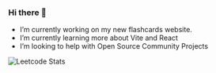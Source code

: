 ### Hi there 👋

<!--
**TheLlamainator/TheLlamainator** is a ✨ _special_ ✨ repository because its `README.md` (this file) appears on your GitHub profile.

Here are some ideas to get you started:

- 🔭 I’m currently working on my new flashcards website.
- 🌱 I’m currently learning more about Vite and React
- 🤔 I’m looking to help with Open Source Community Projects
-->
-  I’m currently working on my new flashcards website.
-  I’m currently learning more about Vite and React
-  I’m looking to help with Open Source Community Projects

![Leetcode Stats](https://leetcard.jacoblin.cool/TheLlamainator?theme=unicorn&font=Mina)
